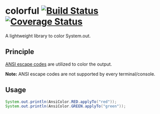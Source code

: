 # colorful [![Build Status](https://travis-ci.org/a11n/colorful.svg?branch=master)](https://travis-ci.org/a11n/colorful) [![Coverage Status](https://coveralls.io/repos/a11n/colorful/badge.svg)](https://coveralls.io/r/a11n/colorful)
A lightweight library to color System.out.

## Principle
[ANSI escape codes](http://en.wikipedia.org/wiki/ANSI_escape_code) are utilized to color the output.

**Note:** ANSI escape codes are not supported by every terminal/console.

## Usage

```java
System.out.println(AnsiColor.RED.applyTo("red"));
System.out.println(AnsiColor.GREEN.applyTo("green"));
```